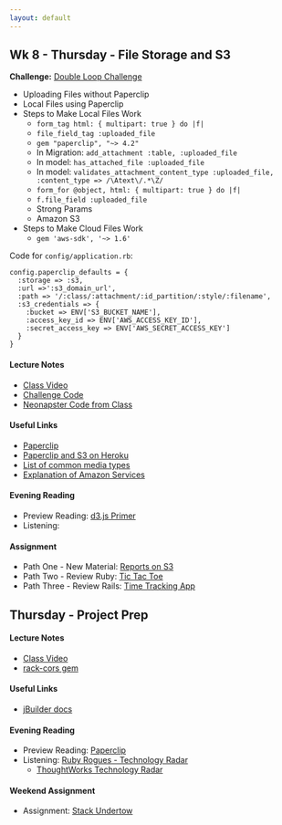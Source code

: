 ```yaml
---
layout: default
---
```


## Wk 8 - Thursday - File Storage and S3

**Challenge:** [Double Loop Challenge](https://github.com/masonfmatthews/rails_assignments/blob/master/challenges/double_loop_challenge.rb)

<!-- **Challenge:** [JQuery (in Tabula Railsa)](https://github.com/masonfmatthews/rails_assignments/blob/master/challenges/rails_jquery.md) -->

* Uploading Files without Paperclip
* Local Files using Paperclip
* Steps to Make Local Files Work
  * `form_tag html: { multipart: true } do |f|`
  * `file_field_tag :uploaded_file`
  * `gem "paperclip", "~> 4.2"`
  * In Migration: `add_attachment :table, :uploaded_file`
  * In model: `has_attached_file :uploaded_file`
  * In model: `validates_attachment_content_type :uploaded_file, :content_type => /\Atext\/.*\Z/`
  * `form_for @object, html: { multipart: true } do |f|`
  * `f.file_field :uploaded_file`
  * Strong Params
  * Amazon S3
* Steps to Make Cloud Files Work
  * `gem 'aws-sdk', '~> 1.6'`

Code for `config/application.rb`:

    config.paperclip_defaults = {
      :storage => :s3,
      :url =>':s3_domain_url',
      :path => '/:class/:attachment/:id_partition/:style/:filename',
      :s3_credentials => {
        :bucket => ENV['S3_BUCKET_NAME'],
        :access_key_id => ENV['AWS_ACCESS_KEY_ID'],
        :secret_access_key => ENV['AWS_SECRET_ACCESS_KEY']
      }
    }

#### Lecture Notes

* [Class Video]()
* [Challenge Code](w9-1/double_loop.rb)
* [Neonapster Code from Class](https://github.com/tiyd-rails-2016-01/neonapster)

#### Useful Links

* [Paperclip](https://github.com/thoughtbot/paperclip)
* [Paperclip and S3 on Heroku](https://devcenter.heroku.com/articles/paperclip-s3)
* [List of common media types](http://www.freeformatter.com/mime-types-list.html)
* [Explanation of Amazon Services](https://www.expeditedssl.com/aws-in-plain-english)

#### Evening Reading

* Preview Reading: [d3.js Primer](https://en.wikipedia.org/wiki/D3.js)
* Listening:

#### Assignment

* Path One - New Material: [Reports on S3](https://github.com/tiyd-rails-2016-01/delayed_mailer_with_s3)
* Path Two - Review Ruby: [Tic Tac Toe](https://github.com/tiyd-rails-2016-01/overview_tic_tac_toe)
* Path Three - Review Rails: [Time Tracking App](https://github.com/tiyd-rails-2016-01/overview_time_tracking_app)


## Thursday - Project Prep

#### Lecture Notes

* [Class Video]()
* [rack-cors gem](https://github.com/cyu/rack-cors)

#### Useful Links

* [jBuilder docs](https://github.com/rails/jbuilder)

#### Evening Reading

* Preview Reading: [Paperclip](https://github.com/thoughtbot/paperclip)
* Listening: [Ruby Rogues - Technology Radar](http://devchat.tv/ruby-rogues/195-rr-building-your-technology-radar-with-neal-ford)
  * [ThoughtWorks Technology Radar](http://www.thoughtworks.com/radar/tools)


#### Weekend Assignment

* Assignment: [Stack Undertow](https://github.com/tiyd-rails-2016-01/stack_undertow)

<!-- [Gradebook Tickets](https://github.com/tiyd-rails-2016-01/gradebook_tickets) -->
